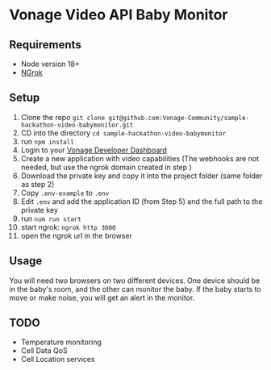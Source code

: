 # Vonage Video API Baby Monitor

## Requirements

- Node version 18+
- [NGrok](https://ngrok.com/)

## Setup

1. Clone the repo `git clone git@github.com:Vonage-Community/sample-hackathon-video-babymonitor.git`
2. CD into the directory `cd sample-hackathon-video-babymonitor`
3. run `npm install`
4. Login to your [Vonage Developer Dashboard](https://dashboard.nexmo.com)
5. Create a new application with video capabilities (The webhooks are not needed, but use the ngrok domain created in step )
6. Download the private key and copy it into the project folder (same folder as step 2)
7. Copy `.env-example` to `.env`
8. Edit `.env` and add the application ID (from Step 5) and the full path to the private key
9. run `num run start`
10. start ngrok: `ngrok http 3000`
11. open the ngrok url in the browser

## Usage 

You will need two browsers on two different devices. One device should be in the baby's room, and the other can monitor the baby. If the baby starts to move or make noise, you will get an alert in the monitor.

## TODO 

- Temperature monitoring
- Cell Data QoS
- Cell Location services 
   

